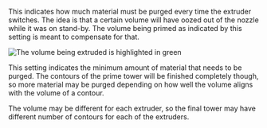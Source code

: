 This indicates how much material must be purged every time the extruder switches. The idea is that a certain volume will have oozed out of the nozzle while it was on stand-by. The volume being primed as indicated by this setting is meant to compensate for that.

![The volume being extruded is highlighted in green](../../../articles/images/prime_tower.svg)

This setting indicates the minimum amount of material that needs to be purged. The contours of the prime tower will be finished completely though, so more material may be purged depending on how well the volume aligns with the volume of a contour.

The volume may be different for each extruder, so the final tower may have different number of contours for each of the extruders.
